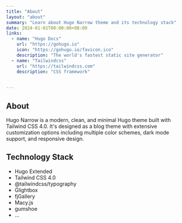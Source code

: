 ```yaml
---
title: "About"
layout: "about"
summary: "Learn about Hugo Narrow theme and its technology stack"
date: 2024-01-01T00:00:00+08:00
links:
  - name: "Hugo Docs"
    url: "https://gohugo.io"
    icon: "https://gohugo.io/favicon.ico"
    description: "The world's fastest static site generator"
  - name: "Tailwindcss"
    url: "https://tailwindcss.com"
    description: "CSS framework"
  

---
```


## About

Hugo Narrow is a modern, clean, and minimal Hugo theme built with Tailwind CSS 4.0. It's designed as a blog theme with extensive customization options including multiple color schemes, dark mode support, and responsive design.

## Technology Stack

- Hugo Extended
- Tailwind CSS 4.0
- @tailwindcss/typography
- Glightbox
- fjGallery
- Macy.js
- gumshoe
- ...